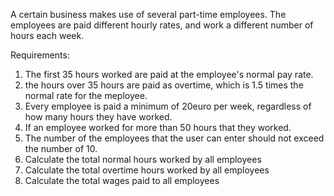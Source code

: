A certain business makes use of several part-time employees. The employees are paid different hourly rates, and work a different number of hours each week.

Requirements:
1. The first 35 hours worked are paid at the employee's normal pay rate.
2. the hours over 35 hours are paid as overtime, which is 1.5 times the normal rate for the meployee.
3. Every employee is paid a minimum of 20euro per week, regardless of how many hours they have worked.
4. If an employee worked for more than 50 hours that they worked. 
5. The number of the employees that the user can enter should not exceed the number of 10.
6. Calculate the total normal hours worked by all employees
7. Calculate the total overtime hours worked by all employees
8. Calculate the total wages paid to all employees
